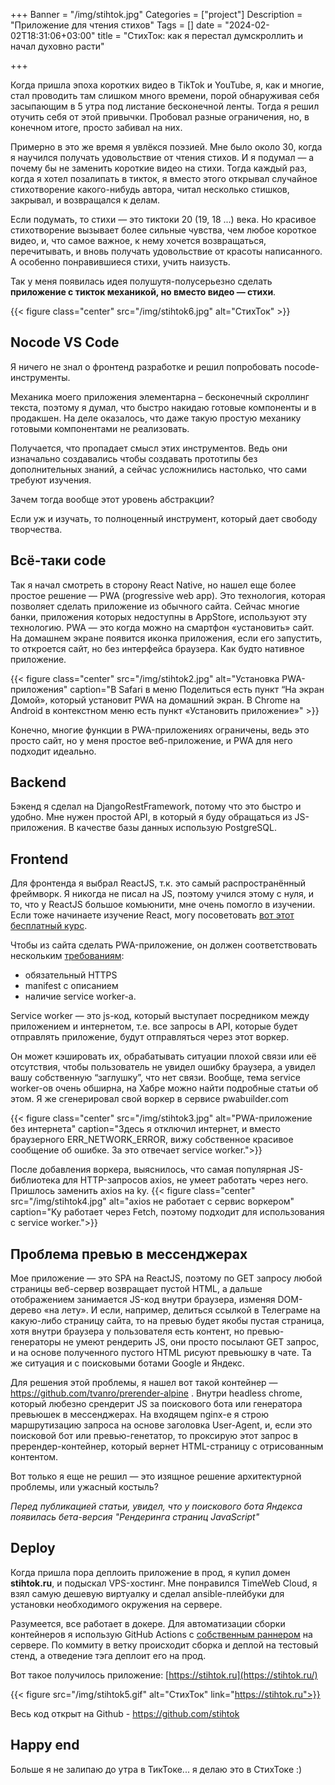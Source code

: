 +++
Banner = "/img/stihtok.jpg"
Categories = ["project"]
Description = "Приложение для чтения стихов"
Tags = []
date = "2024-02-02T18:31:06+03:00"
title = "СтихТок: как я перестал думскроллить и начал духовно расти"

+++

Когда пришла эпоха коротких видео в TikTok и YouTube, я, как и многие, стал проводить там слишком много времени, порой обнаруживая себя засыпающим в 5 утра под листание бесконечной ленты. Тогда я решил отучить себя от этой привычки. Пробовал разные ограничения, но, в конечном итоге, просто забивал на них.

<!--more-->

Примерно в это же время я увлёкся поэзией. Мне было около 30, когда я научился получать удовольствие от чтения стихов. И я подумал — а почему бы не заменить короткие видео на стихи. Тогда каждый раз, когда я хотел позалипать в тикток, я вместо этого открывал случайное стихотворение какого-нибудь автора, читал несколько стишков, закрывал, и возвращался к делам.

Если подумать, то стихи — это тиктоки 20 (19, 18 ...) века. Но красивое стихотворение вызывает более сильные чувства, чем любое короткое видео, и, что самое важное, к нему хочется возвращаться, перечитывать, и вновь получать удовольствие от красоты написанного. А особенно понравившиеся стихи, учить наизусть.

Так у меня появилась идея полушутя-полусерьезно сделать **приложение с тикток механикой, но вместо видео — стихи**.

{{< figure class="center" src="/img/stihtok6.jpg" alt="СтихТок" >}}

## Nocode VS Code

Я ничего не знал о фронтенд разработке и решил попробовать nocode-инструменты. 

Механика моего приложения элементарна – бесконечный скроллинг текста, поэтому я думал, что быстро накидаю готовые компоненты и в продакшен. На деле оказалось, что даже такую простую механику готовыми компонентами не реализовать. 

Получается, что пропадает смысл этих инструментов. Ведь они изначально создавались чтобы создавать прототипы без дополнительных знаний, а сейчас усложнились настолько, что сами требуют изучения.

Зачем тогда вообще этот уровень абстракции? 

Если уж и изучать, то полноценный инструмент, который дает свободу творчества.

## Всё-таки code

Так я начал смотреть в сторону React Native, но нашел еще более простое решение — PWA (progressive web app). Это технология, которая позволяет сделать приложение из обычного сайта. Сейчас многие банки, приложения которых недоступны в AppStore, используют эту технологию. PWA — это когда можно на смартфон «установить» сайт. На домашнем экране появится иконка приложения, если его запустить, то откроется сайт, но без интерфейса браузера. Как будто нативное приложение.

{{< figure class="center" src="/img/stihtok2.jpg" alt="Установка PWA-приложения" caption="В Safari в меню Поделиться есть пункт “На экран Домой», который установит PWA на домашний экран. В Chrome на Android в контекстном меню есть пункт «Установить приложение»" >}}

Конечно, многие функции в PWA-приложениях ограничены, ведь это просто сайт, но у меня простое веб-приложение, и PWA для него подходит идеально.

## Backend

Бэкенд я сделал на DjangoRestFramework, потому что это быстро и удобно. Мне нужен простой API, в который я буду обращаться из JS-приложения. В качестве базы данных использую PostgreSQL.

## Frontend

Для фронтенда я выбрал ReactJS, т.к. это самый распространённый фреймворк. Я никогда не писал на JS, поэтому учился этому с нуля, и то, что у ReactJS большое комьюнити, мне очень помогло в изучении. Если тоже начинаете изучение React, могу посоветовать [вот этот бесплатный курс](https://www.youtube.com/watch?v=gb7gMluAeao&list=PLcvhF2Wqh7DNVy1OCUpG3i5lyxyBWhGZ8). 

Чтобы из сайта сделать PWA-приложение, он должен соответствовать нескольким [требованиям](https://developer.mozilla.org/en-US/docs/Web/Progressive_web_apps/Guides/Making_PWAs_installable):
* обязательный HTTPS
* manifest с описанием
* наличие service worker-а.

Service worker — это js-код, который выступает посредником между приложением и интернетом, т.е. все запросы в API, которые будет отправлять приложение, будут отправляться через этот воркер.

Он может кэшировать их, обрабатывать ситуации плохой связи или её отсутствия, чтобы пользователь не увидел ошибку браузера, а увидел вашу собственную “заглушку”, что нет связи. Вообще, тема service worker-ов очень обширна, на Хабре можно найти подробные статьи об этом. Я же сгенерировал свой воркер в сервисе pwabuilder.com

{{< figure class="center" src="/img/stihtok3.jpg" alt="PWA-приложение без интернета" caption="Здесь я отключил интернет, и вместо браузерного ERR_NETWORK_ERROR, вижу собственное красивое сообщение об ошибке. За это отвечает service worker.">}}


После добавления воркера, выяснилось, что самая популярная JS-библиотека для HTTP-запросов axios, не умеет работать через него. Пришлось заменить axios на ky.
{{< figure class="center" src="/img/stihtok4.jpg" alt="axios не работает с сервис воркером" caption="Ky работает через Fetch, поэтому подходит для использования с service worker.">}}

## Проблема превью в мессенджерах

Мое приложение — это SPA на ReactJS, поэтому по GET запросу любой страницы веб-сервер возвращает пустой HTML, а дальше отображением занимается JS-код внутри браузера, изменяя DOM-дерево «на лету». И если, например, делиться ссылкой в Телеграме на какую-либо страницу сайта, то на превью будет якобы пустая страница, хотя внутри браузера у пользователя есть контент, но превью-генераторы не умеют рендерить JS, они просто посылают GET запрос, и на основе полученного пустого HTML рисуют превьюшку в чате. Та же ситуация и с поисковыми ботами Google и Яндекс.

Для решения этой проблемы, я нашел вот такой контейнер — https://github.com/tvanro/prerender-alpine . Внутри headless chrome, который любезно срендерит JS за поискового бота или генератора превьюшек в мессенджерах. На входящем nginx-е я строю маршрутизацию запроса на основе заголовка User-Agent, и, если это поисковой бот или превью-генетатор, то проксирую этот запрос в пререндер-контейнер, который вернет HTML-страницу с отрисованным контентом.

Вот только я еще не решил — это изящное решение архитектурной проблемы, или ужасный костыль?

*Перед публикацией статьи, увидел, что у поискового бота Яндекса появилась бета-версия "Рендеринга страниц JavaScript"*

## Deploy

Когда пришла пора деплоить приложение в прод, я купил домен **stihtok.ru**, и подыскал VPS-хостинг. Мне понравился TimeWeb Сloud, я взял самую дешевую виртуалку и сделал ansible-плейбуки для установки необходимого окружения на сервере.

Разумеется, все работает в докере. Для автоматизации сборки контейнеров я использую GitHub Actions с [собственным раннером](https://docs.github.com/en/actions/hosting-your-own-runners/managing-self-hosted-runners/about-self-hosted-runners) на сервере. По коммиту в ветку происходит сборка и деплой на тестовый стенд, а отведение тэга деплоит его на прод.

Вот такое получилось приложение:
[https://stihtok.ru](https://stihtok.ru/)

{{< figure src="/img/stihtok5.gif" alt="СтихТок" link="https://stihtok.ru">}}


Весь код открыт на Github - https://github.com/stihtok


## Happy end

Больше я не залипаю до утра в ТикТоке...
я делаю это в СтихТоке :)
